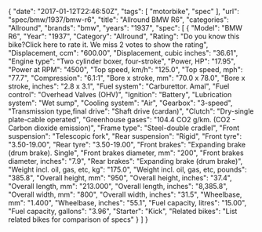 {
    "date": "2017-01-12T22:46:50Z",
    "tags": [
        "motorbike",
        "spec"
    ],
    "url": "spec\/bmw\/1937\/bmw-r6",
    "title": "Allround BMW R6",
    "categories": "Allround",
    "brands": "bmw",
    "years": "1937",
    "spec": [
        {
            "Model": "BMW R6",
            "Year": "1937",
            "Category": "Allround",
            "Rating": "Do you know this bike?Click here to rate it. We miss 2 votes to show the rating",
            "Displacement, ccm": "600.00",
            "Displacement, cubic inches": "36.61",
            "Engine type": "Two cylinder boxer, four-stroke",
            "Power, HP": "17.95",
            "Power at RPM": "4500",
            "Top speed, km\/h": "125.0",
            "Top speed, mph": "77.7",
            "Compression": "6.1:1",
            "Bore x stroke, mm": "70.0 x 78.0",
            "Bore x stroke, inches": "2.8 x 3.1",
            "Fuel system": "Carburettor. Amal",
            "Fuel control": "Overhead Valves (OHV)",
            "Ignition": "Battery",
            "Lubrication system": "Wet sump",
            "Cooling system": "Air",
            "Gearbox": "3-speed",
            "Transmission type,final drive": "Shaft drive (cardan)",
            "Clutch": "Dry-single plate-cable operated",
            "Greenhouse gases": "104.4 CO2 g\/km. (CO2 - Carbon dioxide emission)",
            "Frame type": "Steel-double cradlel",
            "Front suspension": "Telescopic fork",
            "Rear suspension": "Rigid",
            "Front tyre": "3.50-19.00",
            "Rear tyre": "3.50-19.00",
            "Front brakes": "Expanding brake (drum brake). Single",
            "Front brakes diameter, mm": "200",
            "Front brakes diameter, inches": "7.9",
            "Rear brakes": "Expanding brake (drum brake)",
            "Weight incl. oil, gas, etc, kg": "175.0",
            "Weight incl. oil, gas, etc, pounds": "385.8",
            "Overall height, mm": "950",
            "Overall height, inches": "37.4",
            "Overall length, mm": "213.000",
            "Overall length, inches": "8,385.8",
            "Overall width, mm": "800",
            "Overall width, inches": "31.5",
            "Wheelbase, mm": "1.400",
            "Wheelbase, inches": "55.1",
            "Fuel capacity, litres": "15.00",
            "Fuel capacity, gallons": "3.96",
            "Starter": "Kick",
            "Related bikes": "List related bikes for comparison of specs"
        }
    ]
}